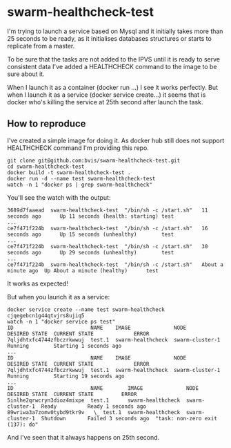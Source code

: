 # swarm-healthcheck-test

I'm trying to launch a service based on Mysql and it initially takes more than 25 seconds to be ready, as it initialises databases structures or starts to replicate from a master.

To be sure that the tasks are not added to the IPVS until it is ready to serve consistent data I've added a HEALTHCHECK command to the image to be sure about it.

When I launch it as a container (docker run ...) I see it works perfectly. But when I launch it as a service (docker service create...) it seems that is docker who's killing the service at 25th second after launch the task.

## How to reproduce

I've created a simple image for doing it. As docker hub still does not support HEALTHCHECK command I'm providing this repo.

```
git clone git@github.com:bvis/swarm-healthcheck-test.git
cd swarm-healthcheck-test
docker build -t swarm-healthcheck-test .
docker run -d --name test swarm-healthcheck-test
watch -n 1 "docker ps | grep swarm-healthcheck" 
```

You'll see the watch with the output:

```
3689d7faaead  swarm-healthcheck-test  "/bin/sh -c /start.sh"   11 seconds ago      Up 11 seconds (health: starting) test
...
ce7f471f224b  swarm-healthcheck-test  "/bin/sh -c /start.sh"   16 seconds ago      Up 15 seconds (unhealthy)        test
...
ce7f471f224b  swarm-healthcheck-test  "/bin/sh -c /start.sh"   30 seconds ago      Up 29 seconds (unhealthy)        test
...
ce7f471f224b  swarm-healthcheck-test  "/bin/sh -c /start.sh"   About a minute ago  Up About a minute (healthy)      test
```

It works as expected!

But when you launch it as a service:

```
docker service create --name test swarm-healthcheck
cjqegebcn1g44qtvjrs8ujiq5
watch -n 1 "docker service ps test"
ID                         NAME    IMAGE              NODE             DESIRED STATE  CURRENT STATE             ERROR
7qljdhtxfc4744zfbczrkwwuj  test.1  swarm-healthcheck  swarm-cluster-1  Running        Starting 1 seconds ago
...
ID                         NAME    IMAGE              NODE             DESIRED STATE  CURRENT STATE             ERROR
7qljdhtxfc4744zfbczrkwwuj  test.1  swarm-healthcheck  swarm-cluster-1  Running        Starting 19 seconds ago
...
ID                         NAME        IMAGE              NODE             DESIRED STATE  CURRENT STATE         ERROR
5inlhe2qrwcryn3dioz4mixpe  test.1      swarm-healthcheck  swarm-cluster-1  Ready          Ready 1 seconds ago
89wriwa3a7zomv0tybd9tkr9v   \_ test.1  swarm-healthcheck  swarm-cluster-1  Shutdown       Failed 3 seconds ago  "task: non-zero exit (137): do"
```

And I've seen that it always happens on 25th second.
